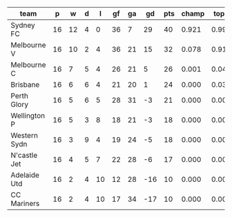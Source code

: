 |     team     | p  | w  | d | l  | gf | ga | gd  | pts | champ | top2  | top3  | top4  |  5-7  | bot4  | bot3  | bot2  |
|--------------|----|----|---|----|----|----|-----|-----|-------|-------|-------|-------|-------|-------|-------|-------|
| Sydney FC    | 16 | 12 | 4 |  0 | 36 |  7 |  29 |  40 | 0.921 | 0.998 | 1.000 | 1.000 | 0.000 | 0.000 | 0.000 | 0.000|
| Melbourne V  | 16 | 10 | 2 |  4 | 36 | 21 |  15 |  32 | 0.078 | 0.916 | 0.987 | 0.999 | 0.002 | 0.000 | 0.000 | 0.000|
| Melbourne C  | 16 |  7 | 5 |  4 | 26 | 21 |   5 |  26 | 0.001 | 0.047 | 0.468 | 0.768 | 0.226 | 0.030 | 0.007 | 0.001|
| Brisbane     | 16 |  6 | 6 |  4 | 21 | 20 |   1 |  24 | 0.000 | 0.031 | 0.352 | 0.658 | 0.328 | 0.057 | 0.015 | 0.001|
| Perth Glory  | 16 |  5 | 6 |  5 | 28 | 31 |  -3 |  21 | 0.000 | 0.007 | 0.134 | 0.343 | 0.582 | 0.194 | 0.074 | 0.013|
| Wellington P | 16 |  5 | 3 |  8 | 18 | 21 |  -3 |  18 | 0.000 | 0.000 | 0.018 | 0.072 | 0.583 | 0.605 | 0.345 | 0.087|
| Western Sydn | 16 |  3 | 9 |  4 | 19 | 24 |  -5 |  18 | 0.000 | 0.000 | 0.029 | 0.106 | 0.636 | 0.489 | 0.258 | 0.064|
| N'castle Jet | 16 |  4 | 5 |  7 | 22 | 28 |  -6 |  17 | 0.000 | 0.000 | 0.013 | 0.055 | 0.556 | 0.653 | 0.390 | 0.117|
| Adelaide Utd | 16 |  2 | 4 | 10 | 12 | 28 | -16 |  10 | 0.000 | 0.000 | 0.000 | 0.001 | 0.053 | 0.982 | 0.946 | 0.839|
| CC Mariners  | 16 |  2 | 4 | 10 | 17 | 34 | -17 |  10 | 0.000 | 0.000 | 0.000 | 0.000 | 0.035 | 0.991 | 0.964 | 0.879|
